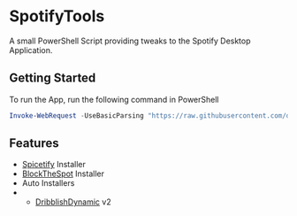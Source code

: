 # SpotifyTools
A small PowerShell Script providing tweaks to the Spotify Desktop Application.

## Getting Started

To run the App, run the following command in PowerShell

```powershell
Invoke-WebRequest -UseBasicParsing "https://raw.githubusercontent.com/devilAPI/SpotifyTools/main/SpotifyTools.ps1" | Invoke-Expression
``` 

## Features

* [Spicetify](https://github.com/khanhas/spicetify-cli) Installer
* [BlockTheSpot](https://github.com/mrpond/BlockTheSpot) Installer
* Auto Installers
* * [DribblishDynamic](https://github.com/JulienMaille/dribbblish-dynamic-theme) v2
